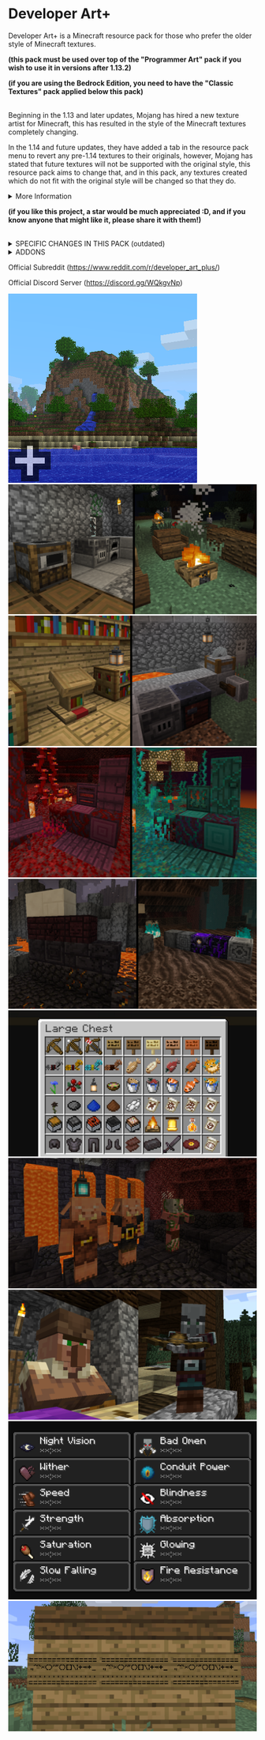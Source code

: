 # Developer Art+
Developer Art+ is a Minecraft resource pack for those who prefer the older style of Minecraft textures. 

<b>(this pack must be used over top of the "Programmer Art" pack if you wish to use it in versions after 1.13.2)

(if you are using the Bedrock Edition, you need to have the "Classic Textures" pack applied below this pack)</b>

<br>
Beginning in the 1.13 and later updates, Mojang has hired a new texture artist for Minecraft, this has resulted in the style of the Minecraft textures completely changing.


In the 1.14 and future updates, they have added a tab in the resource pack menu to revert any pre-1.14 textures to their originals, however, Mojang has stated that future textures will not be supported with the original style, this resource pack aims to change that, and in this pack, any textures created which do not fit with the original style will be changed so that they do.

<details>
  <summary>More Information</summary>
  
    - This pack works in versions 1.14 and beyond (including snapshot support),

    - I will be updating this pack as updates, snapshots, and pre-releases come out,

    - I will also be taking comments and suggestions into consideration as I know I am not the authority on what defines the original style.
</details>

<b>(if you like this project, a star would be much appreciated :D, and if you know anyone that might like it, please share it with them!)</b>

<br>
<details>
  <summary>SPECIFIC CHANGES IN THIS PACK (outdated)</summary>
  
    - Pre-snapshot hoglin texture

    - Updated plank texture on beehive

    - Ingot slot in smithing table matches ingot texture

    - Updated music disks

    - Added chain block

    - Updated quartz bricks and cracked nether bricks

    - Updated blackstone blocks

    - Updated warped fungus on a stick

    - Added lodestone block

    - Updated strider saddle

    - Respawn anchor matches crying obsidian and glowstone

    - Nether gold ore matches netherrack

    - Soul particles match original soul sand

    - Crying obsidian compromises new and original textures

    - Zombified piglin matches original zombie pigman

    - Piglins match old style

    - Piglin helmets match regular helmets

    - Improved shield indicator

    - Compromising netherrack texture

    - Minor adjustments to Nether wood doors

    - Nylium sides match netherrack

    - Nether planks match original planks

    - Minor adjustments nether stems

    - Nether stem tops match log tops

    - Updated soul torch

    - Soul lantern matches lantern

    - Soul soil matches soul sand

    - Removed blue tint from crimson roots

    - Removed blue tint from basalt

    - Updated new signs

    - Updated netherite armour

    - Updated netherite ingot

    - Minor adjustments to netherite scrap

    - Unified bee hive hue

    - Unified bee nest hue

    - Updated honey bottle with original style

    - Removed blue hue from bee stinger

    - Updated snowy grass block side

    - Updated podzel side

    - Updated mycelium side

    - Leather horse armour model and item texture matches that of the original

    - Brown mooshroom matches the style of the original red mooshroom

    - Status effect icons updated

    - Fox uses original colouring style

    - Wandering Trader uses original villager head and skintone

    - Chest minecart, furnace minecart, hopper minecart, TNT minecart, and command block minecart texture updated with original style

    - Compost texture uses the default style

    - Composter hue unified

    - Campfire flame matches regular fire

    - Campfire base uses log texture

    - Campfire coals are black rather than blue

    - Campfire smoke particles use original smoke particle style

    - Updated horse armour textures to match equipped horse armour

    - Villager heads and body match that of the original design

    - Ocelot pelt colour on jungle villagers matches that of the original ocelot texture

    - Plains villager coat uses original texture

    - Swamp villager clothes use the original style

    - Swamp villager mushroom matches the original red mushroom texture and colours

    - Nitwit villager coat uses original texture

    - All changes made to villagers have also been applied to zombie villagers

    - Magenta hue removed from sweet berries

    - Sweet berry bush more closely matches the green of other taiga foliage

    - Status effect icons use original textures

    - Lantern uses design featured in Minecraft Dungeons trailer, which was designed in the context of the original textures

    - Ocelots use their original texture

    - Red, Siamese, and Black cats all use their original texture

    - Enchantment table book page colour compromises between new and original

    - Lectern uses original texture and colour of oak wood planks

    - Lectern uses the style and colouring of the original bookshelves

    - Barrel uses design featured in the Minecraft Dungeons trailer, which was designed in the context of the original textures

    - Bell item texture colour unified

    - Bell item texture wooden bar matches how it looks when placed

    - Cartography table uses original dark oak wood plank texture

    - Cartography table compass matches the texture of the original compass

    - Grindstone uses original stone texture

    - Fletching table uses original birch texture and colour

    - Orange hue removed from fletching table target

    - Red wood on smithing table uses original wood texture

    - Blast furnace uses original stone texture and stone brick texture

    - Smoker uses original cobblestone mechanic texture, like that found in the original furnace, dispenser, dropper, and observer

    - Stonecutter uses original stone texture

    - Stonecutter blade matches the colours used in the original stonecutter which was designed in the context of the original textures

    - Pillager head texture matches that of original illagers

    - Ravager uses some simpler shading that matches that of the original style

    - Suspicious stew uses original stew style

    - Crossbow recoloured to match the bow

    - Crossbow loaded with firework uses original firework texture

    - Sign variant textures match that of the original oak sign

    - Sign variant item textures match that of the original oak sign

    - Banner patterns have unique textures

    - Loom frame matches oak plank texture

    - Wither rose uses the original rose design, but with the withered colours

    - Black dye uses original dye pattern with sampling from the original ink sac texture

    - Blue and brown dye use original powder-style textures

    - White dye recoloured to match bone meal

    - Ascii character font uses the original style

    - Tropical Fish item uses original texture

    - Salmon item and cooked salmon use original texture

    - Cod item and cooked cod use original fish texture style

    - Pufferfish item texture compromises between current and original texture

    - Fish in bucket textures use original bucket texture

    - Water texture more closely matches the original water texture
</details>

<details>
  <summary>ADDONS</summary>
  
   - [SHM Classic](https://github.com/shmoobalizer/shm_classic) (Recreates the classic Minecraft feel, roughly approximates the visual style of Beta 1.6.6, plus some other goodies :D )
</details>

Official Subreddit (https://www.reddit.com/r/developer_art_plus/)

Official Discord Server (https://discord.gg/WQkgvNp)

![pack_icon.png](./images/pack.png "Pack Icon")
![furnaces-campfire.png](./images/furnaces-campfire.png "Campfire and Furnaces")
![work_blocks.png](./images/work_blocks.png "Lectern and Workstations")
![crimson-warped.png](./images/crimson-warped.png "Crimson and Warped")
![nether_blocks.png](./images/nether-blocks.png "Nether Blocks")
![items.png](./images/items.png "Items")
![piglins.png](./images/piglins.png "Piglins")
![crimson-warped.png](./images/villager-pillager.png "Villager and Pillager")
![status_effects.png](./images/status_effects.png "Status Effects")
![font.png](./images/font.png "Punctuation")

